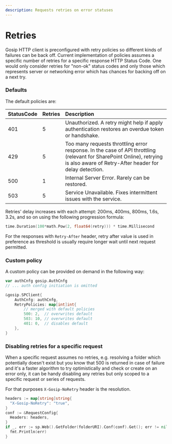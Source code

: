 ```yaml
---
description: Requests retries on error statuses
---
```


# Retries

Gosip HTTP client is preconfigured with retry policies so different kinds of failures can be back off. Current implementation of policies assumes a specific number of retries for a specific response HTTP Status Code. One would only consider retries for "non-ok" status codes and only those which represents server or networking error which has chances for backing off on a next try.

### Defaults

The default policies are:

| StatusCode | Retries | Description |
| :--- | :--- | :--- |
| 401 | 5 | Unauthorized. A retry might help if apply authentication restores an overdue token or handshake. |
| 429 | 5 | Too many requests throttling error response. In the case of API throttling \(relevant for SharePoint Online\), retrying is also aware of Retry-After header for delay detection. |
| 500 | 1 | Internal Server Error. Rarely can be restored. |
| 503 | 5 | Service Unavailable. Fixes intermittent issues with the service. |

Retries' delay increases with each attempt: 200ms, 400ms, 800ms, 1.6s, 3.2s, and so on using the following progression formula:

```go
time.Duration(100*math.Pow(2, float64(retry))) * time.Millisecond
```

For the responses with `Retry-After` header, retry after value is used in preference as threshold is usually require longer wait until next request permitted.

### Custom policy

A custom policy can be provided on demand in the following way:

```go
var authCnfg gosip.AuthCnfg
// ... auth config initiation is omitted

&gosip.SPClient{
	AuthCnfg: authCnfg,
	RetryPolicies: map[int]int{
		// merged with default policies
		500: 2,  // overwrites default
		503: 10, // overwrites default
		401: 0,  // disables default
	},
}
```

### Disabling retries for a specific request

When a specific request assumes no retries, e.g. resolving a folder which potentially doesn't exist but you know that 500 is returned in case of failure and it's a faster algorithm to try optimistically and check or create on an error only, it can be handy disabling any retries but only scoped to a specific request or series of requests. 

For that purposes `X-Gosip-NoRetry` header is the resolution.

```go
headers := map[string]string{
  "X-Gosip-NoRetry": "true",
}
conf := &RequestConfig{
  Headers: headers,
}
if _, err := sp.Web().GetFolder(folderURI).Conf(conf).Get(); err != nil {
  fmt.Println(err)
}
```


